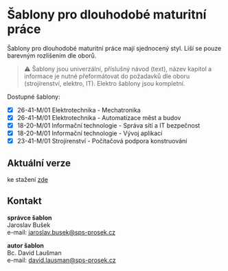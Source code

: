 # Šablony pro dlouhodobé maturitní práce

Šablony pro dlouhodobé maturitní práce mají sjednocený styl. Liší se pouze barevným rozlišením dle oborů.

> :warning: Šablony jsou univerzální, příslušný návod (text), název kapitol a informace je nutné přeformátovat do požadavků dle oboru (strojírenství, elektro, IT). Elektro šablony jsou kompletní.

Dostupné šablony:

- [x] 26-41-M/01 Elektrotechnika - Mechatronika
- [x] 26-41-M/01 Elektrotechnika - Automatizace měst a budov
- [x] 18-20-M/01 Informační technologie - Správa sítí a IT bezpečnost
- [x] 18-20-M/01 Informační technologie - Vývoj aplikací
- [x] 23-41-M/01 Strojírenství - Počítačová podpora konstruování

## Aktuální verze ##
ke stažení [zde](https://github.com/sps-prosek/dmp-sablony/releases/latest)

## Kontakt
**správce šablon**  
Jaroslav Bušek  
e-mail: jaroslav.busek@sps-prosek.cz  

**autor šablon**  
Bc. David Laušman  
e-mail: david.lausman@sps-prosek.cz  
